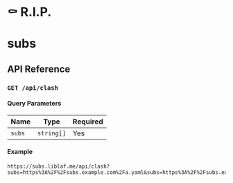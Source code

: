 # :coffin: R.I.P.

# subs

## API Reference

### `GET /api/clash`

#### Query Parameters

| Name   | Type       | Required |
| ------ | ---------- | -------- |
| `subs` | `string[]` | Yes      |

#### Example

```
https://subs.liblaf.me/api/clash?subs=https%3A%2F%2Fsubs.example.com%2Fa.yaml&subs=https%3A%2F%2Fsubs.example.com%2Fb.yaml
```
